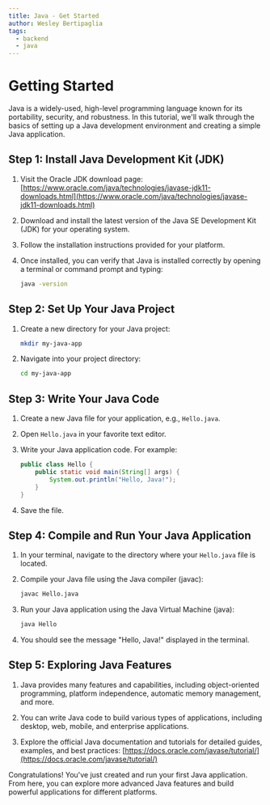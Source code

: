 ```yaml
---
title: Java - Get Started
author: Wesley Bertipaglia
tags:
  - backend
  - java
---
```

# Getting Started

Java is a widely-used, high-level programming language known for its portability, security, and robustness. In this tutorial, we'll walk through the basics of setting up a Java development environment and creating a simple Java application.

## Step 1: Install Java Development Kit (JDK)

1. Visit the Oracle JDK download page: [https://www.oracle.com/java/technologies/javase-jdk11-downloads.html](https://www.oracle.com/java/technologies/javase-jdk11-downloads.html)

2. Download and install the latest version of the Java SE Development Kit (JDK) for your operating system.

3. Follow the installation instructions provided for your platform.

4. Once installed, you can verify that Java is installed correctly by opening a terminal or command prompt and typing:

    ```bash
    java -version
    ```

## Step 2: Set Up Your Java Project

1. Create a new directory for your Java project:

    ```bash
    mkdir my-java-app
    ```

2. Navigate into your project directory:

    ```bash
    cd my-java-app
    ```

## Step 3: Write Your Java Code

1. Create a new Java file for your application, e.g., `Hello.java`.

2. Open `Hello.java` in your favorite text editor.

3. Write your Java application code. For example:

    ```java
    public class Hello {
        public static void main(String[] args) {
            System.out.println("Hello, Java!");
        }
    }
    ```

4. Save the file.

## Step 4: Compile and Run Your Java Application

1. In your terminal, navigate to the directory where your `Hello.java` file is located.

2. Compile your Java file using the Java compiler (javac):

    ```bash
    javac Hello.java
    ```

3. Run your Java application using the Java Virtual Machine (java):

    ```bash
    java Hello
    ```

4. You should see the message "Hello, Java!" displayed in the terminal.

## Step 5: Exploring Java Features

1. Java provides many features and capabilities, including object-oriented programming, platform independence, automatic memory management, and more.

2. You can write Java code to build various types of applications, including desktop, web, mobile, and enterprise applications.

3. Explore the official Java documentation and tutorials for detailed guides, examples, and best practices: [https://docs.oracle.com/javase/tutorial/](https://docs.oracle.com/javase/tutorial/)

Congratulations! You've just created and run your first Java application. From here, you can explore more advanced Java features and build powerful applications for different platforms.
